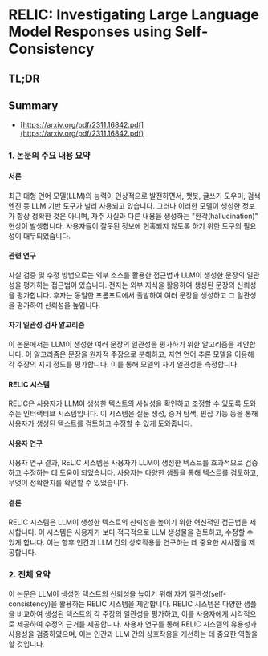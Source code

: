# RELIC: Investigating Large Language Model Responses using Self-Consistency
## TL;DR
## Summary
- [https://arxiv.org/pdf/2311.16842.pdf](https://arxiv.org/pdf/2311.16842.pdf)

### 1. 논문의 주요 내용 요약

#### 서론
최근 대형 언어 모델(LLM)의 능력이 인상적으로 발전하면서, 챗봇, 글쓰기 도우미, 검색 엔진 등 LLM 기반 도구가 널리 사용되고 있습니다. 그러나 이러한 모델이 생성한 정보가 항상 정확한 것은 아니며, 자주 사실과 다른 내용을 생성하는 "환각(hallucination)" 현상이 발생합니다. 사용자들이 잘못된 정보에 현혹되지 않도록 하기 위한 도구의 필요성이 대두되었습니다.

#### 관련 연구
사실 검증 및 수정 방법으로는 외부 소스를 활용한 접근법과 LLM이 생성한 문장의 일관성을 평가하는 접근법이 있습니다. 전자는 외부 지식을 활용하여 생성된 문장의 신뢰성을 평가합니다. 후자는 동일한 프롬프트에서 출발하여 여러 문장을 생성하고 그 일관성을 평가하여 신뢰성을 높입니다.

#### 자기 일관성 검사 알고리즘
이 논문에서는 LLM이 생성한 여러 문장의 일관성을 평가하기 위한 알고리즘을 제안합니다. 이 알고리즘은 문장을 원자적 주장으로 분해하고, 자연 언어 추론 모델을 이용해 각 주장의 지지 정도를 평가합니다. 이를 통해 모델의 자기 일관성을 측정합니다.

#### RELIC 시스템
RELIC은 사용자가 LLM이 생성한 텍스트의 사실성을 확인하고 조정할 수 있도록 도와주는 인터랙티브 시스템입니다. 이 시스템은 질문 생성, 증거 탐색, 편집 기능 등을 통해 사용자가 생성된 텍스트를 검토하고 수정할 수 있게 도와줍니다.

#### 사용자 연구
사용자 연구 결과, RELIC 시스템은 사용자가 LLM이 생성한 텍스트를 효과적으로 검증하고 수정하는 데 도움이 되었습니다. 사용자는 다양한 샘플을 통해 텍스트를 검토하고, 무엇이 정확한지를 확인할 수 있었습니다.

#### 결론
RELIC 시스템은 LLM이 생성한 텍스트의 신뢰성을 높이기 위한 혁신적인 접근법을 제시합니다. 이 시스템은 사용자가 보다 적극적으로 LLM 생성물을 검토하고, 수정할 수 있게 합니다. 이는 향후 인간과 LLM 간의 상호작용을 연구하는 데 중요한 시사점을 제공합니다.

### 2. 전체 요약
이 논문은 LLM이 생성한 텍스트의 신뢰성을 높이기 위해 자기 일관성(self-consistency)을 활용하는 RELIC 시스템을 제안합니다. RELIC 시스템은 다양한 샘플을 비교하여 생성된 텍스트의 각 주장의 일관성을 평가하고, 이를 사용자에게 시각적으로 제공하여 수정의 근거를 제공합니다. 사용자 연구를 통해 RELIC 시스템의 유용성과 사용성을 검증하였으며, 이는 인간과 LLM 간의 상호작용을 개선하는 데 중요한 역할을 할 것입니다.